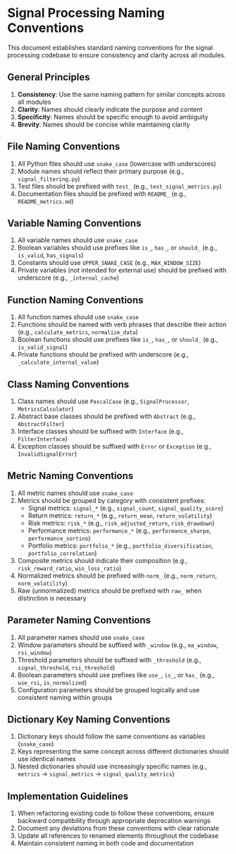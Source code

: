 # Signal Processing Naming Conventions

This document establishes standard naming conventions for the signal processing codebase to ensure consistency and clarity across all modules.

## General Principles

1. **Consistency**: Use the same naming pattern for similar concepts across all modules
2. **Clarity**: Names should clearly indicate the purpose and content
3. **Specificity**: Names should be specific enough to avoid ambiguity
4. **Brevity**: Names should be concise while maintaining clarity

## File Naming Conventions

1. All Python files should use `snake_case` (lowercase with underscores)
2. Module names should reflect their primary purpose (e.g., `signal_filtering.py`)
3. Test files should be prefixed with `test_` (e.g., `test_signal_metrics.py`)
4. Documentation files should be prefixed with `README_` (e.g., `README_metrics.md`)

## Variable Naming Conventions

1. All variable names should use `snake_case`
2. Boolean variables should use prefixes like `is_`, `has_`, or `should_` (e.g., `is_valid`, `has_signals`)
3. Constants should use `UPPER_SNAKE_CASE` (e.g., `MAX_WINDOW_SIZE`)
4. Private variables (not intended for external use) should be prefixed with underscore (e.g., `_internal_cache`)

## Function Naming Conventions

1. All function names should use `snake_case`
2. Functions should be named with verb phrases that describe their action (e.g., `calculate_metrics`, `normalize_data`)
3. Boolean functions should use prefixes like `is_`, `has_`, or `should_` (e.g., `is_valid_signal`)
4. Private functions should be prefixed with underscore (e.g., `_calculate_internal_value`)

## Class Naming Conventions

1. Class names should use `PascalCase` (e.g., `SignalProcessor`, `MetricsCalculator`)
2. Abstract base classes should be prefixed with `Abstract` (e.g., `AbstractFilter`)
3. Interface classes should be suffixed with `Interface` (e.g., `FilterInterface`)
4. Exception classes should be suffixed with `Error` or `Exception` (e.g., `InvalidSignalError`)

## Metric Naming Conventions

1. All metric names should use `snake_case`
2. Metrics should be grouped by category with consistent prefixes:
   - Signal metrics: `signal_*` (e.g., `signal_count`, `signal_quality_score`)
   - Return metrics: `return_*` (e.g., `return_mean`, `return_volatility`)
   - Risk metrics: `risk_*` (e.g., `risk_adjusted_return`, `risk_drawdown`)
   - Performance metrics: `performance_*` (e.g., `performance_sharpe`, `performance_sortino`)
   - Portfolio metrics: `portfolio_*` (e.g., `portfolio_diversification`, `portfolio_correlation`)
3. Composite metrics should indicate their composition (e.g., `risk_reward_ratio`, `win_loss_ratio`)
4. Normalized metrics should be prefixed with `norm_` (e.g., `norm_return`, `norm_volatility`)
5. Raw (unnormalized) metrics should be prefixed with `raw_` when distinction is necessary

## Parameter Naming Conventions

1. All parameter names should use `snake_case`
2. Window parameters should be suffixed with `_window` (e.g., `ma_window`, `rsi_window`)
3. Threshold parameters should be suffixed with `_threshold` (e.g., `signal_threshold`, `rsi_threshold`)
4. Boolean parameters should use prefixes like `use_`, `is_`, or `has_` (e.g., `use_rsi`, `is_normalized`)
5. Configuration parameters should be grouped logically and use consistent naming within groups

## Dictionary Key Naming Conventions

1. Dictionary keys should follow the same conventions as variables (`snake_case`)
2. Keys representing the same concept across different dictionaries should use identical names
3. Nested dictionaries should use increasingly specific names (e.g., `metrics` → `signal_metrics` → `signal_quality_metrics`)

## Implementation Guidelines

1. When refactoring existing code to follow these conventions, ensure backward compatibility through appropriate deprecation warnings
2. Document any deviations from these conventions with clear rationale
3. Update all references to renamed elements throughout the codebase
4. Maintain consistent naming in both code and documentation